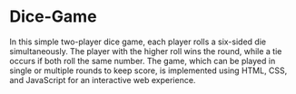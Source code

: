 # Dice-Game
In this simple two-player dice game, each player rolls a six-sided die simultaneously. The player with the higher roll wins the round, while a tie occurs if both roll the same number. The game, which can be played in single or multiple rounds to keep score, is implemented using HTML, CSS, and JavaScript for an interactive web experience.
